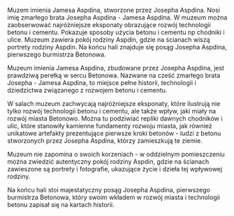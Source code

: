 
Muzem imienia Jamesa Aspdina, stworzone przez Josepha Aspdina. Nosi imię zmarłego brata Josepha Aspdina - Jamesa Aspdina. W muzeum można zaobserwować najróżniejsze eksponaty obrazujące rozwój technologii betonu i cementu. Pokazuje sposoby użycia betonu i cementu np chodniki i ulice. Muzeum zawiera pokój rodziny Aspdin, gdzie na ścianach wiszą portrety rodziny Aspdin. Na końcu hali znajduje się posąg Josepha Aspdina, pierwszego burmistrza Betonowa. 

Muzeum imienia Jamesa Aspdina, zbudowane przez Josepha Aspdina, jest prawdziwą perełką w sercu Betonowa. Nazwane na cześć zmarłego brata Josepha - Jamesa Aspdina, to miejsce pełne historii, technologii i dziedzictwa związanego z rozwojem betonu i cementu.

W salach muzeum zachwycają najróżniejsze eksponaty, które ilustrują nie tylko rozwój technologii betonu i cementu, ale także wpływ, jaki miały na rozwój miasta Betonowo. Można tu podziwiać repliki dawnych chodników i ulic, które stanowiły kamienne fundamenty rozwoju miasta, jak również unikatowe artefakty prezentujące pierwsze kroki betonów - ludzi z betonu stworzonych przez Josepha Aspdina, którzy zamieszkują te ziemie.

Muzeum nie zapomina o swoich korzeniach - w oddzielnym pomieszczeniu można zwiedzić autentyczny pokój rodziny Aspdin, gdzie na ścianach zawieszone są portrety i fotografie, ukazujące życie i dzieła tej wpływowej rodziny.

Na końcu hali stoi majestatyczny posąg Josepha Aspdina, pierwszego burmistrza Betonowa, który swoim wkładem w rozwój miasta i technologii betonu zapisał się na kartach historii.
